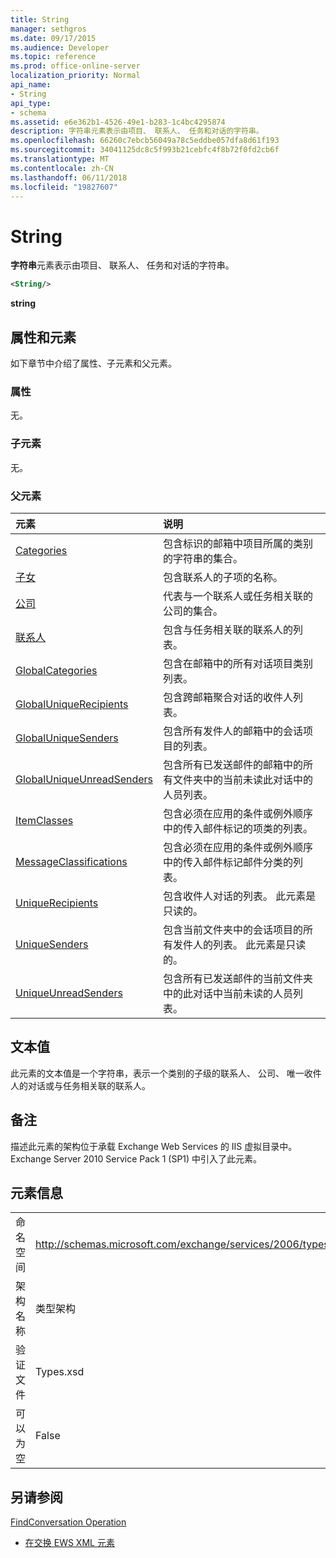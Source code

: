 ```yaml
---
title: String
manager: sethgros
ms.date: 09/17/2015
ms.audience: Developer
ms.topic: reference
ms.prod: office-online-server
localization_priority: Normal
api_name:
- String
api_type:
- schema
ms.assetid: e6e362b1-4526-49e1-b283-1c4bc4295874
description: 字符串元素表示由项目、 联系人、 任务和对话的字符串。
ms.openlocfilehash: 66260c7ebcb56049a78c5eddbe057dfa8d61f193
ms.sourcegitcommit: 34041125dc8c5f993b21cebfc4f8b72f0fd2cb6f
ms.translationtype: MT
ms.contentlocale: zh-CN
ms.lasthandoff: 06/11/2018
ms.locfileid: "19827607"
---
```

# <a name="string"></a>String

**字符串**元素表示由项目、 联系人、 任务和对话的字符串。 
  
```XML
<String/>
```

 **string**
## <a name="attributes-and-elements"></a>属性和元素

如下章节中介绍了属性、子元素和父元素。
  
### <a name="attributes"></a>属性

无。
  
### <a name="child-elements"></a>子元素

无。
  
### <a name="parent-elements"></a>父元素

|**元素**|**说明**|
|:-----|:-----|
|[Categories](categories-ex15websvcsotherref.md) <br/> |包含标识的邮箱中项目所属的类别的字符串的集合。  <br/> |
|[子女](children.md) <br/> |包含联系人的子项的名称。  <br/> |
|[公司](companies.md) <br/> |代表与一个联系人或任务相关联的公司的集合。  <br/> |
|[联系人](contacts-ex15websvcsotherref.md) <br/> |包含与任务相关联的联系人的列表。  <br/> |
|[GlobalCategories](globalcategories.md) <br/> |包含在邮箱中的所有对话项目类别列表。  <br/> |
|[GlobalUniqueRecipients](globaluniquerecipients.md) <br/> |包含跨邮箱聚合对话的收件人列表。  <br/> |
|[GlobalUniqueSenders](globaluniquesenders.md) <br/> |包含所有发件人的邮箱中的会话项目的列表。  <br/> |
|[GlobalUniqueUnreadSenders](globaluniqueunreadsenders.md) <br/> |包含所有已发送邮件的邮箱中的所有文件夹中的当前未读此对话中的人员列表。  <br/> |
|[ItemClasses](itemclasses.md) <br/> |包含必须在应用的条件或例外顺序中的传入邮件标记的项类的列表。  <br/> |
|[MessageClassifications](messageclassifications.md) <br/> |包含必须在应用的条件或例外顺序中的传入邮件标记邮件分类的列表。  <br/> |
|[UniqueRecipients](uniquerecipients.md) <br/> |包含收件人对话的列表。 此元素是只读的。  <br/> |
|[UniqueSenders](uniquesenders.md) <br/> |包含当前文件夹中的会话项目的所有发件人的列表。 此元素是只读的。  <br/> |
|[UniqueUnreadSenders](uniqueunreadsenders.md) <br/> |包含所有已发送邮件的当前文件夹中的此对话中当前未读的人员列表。  <br/> |
   
## <a name="text-value"></a>文本值

此元素的文本值是一个字符串，表示一个类别的子级的联系人、 公司、 唯一收件人的对话或与任务相关联的联系人。
  
## <a name="remarks"></a>备注

描述此元素的架构位于承载 Exchange Web Services 的 IIS 虚拟目录中。Exchange Server 2010 Service Pack 1 (SP1) 中引入了此元素。
  
## <a name="element-information"></a>元素信息

|||
|:-----|:-----|
|命名空间  <br/> |http://schemas.microsoft.com/exchange/services/2006/types  <br/> |
|架构名称  <br/> |类型架构  <br/> |
|验证文件  <br/> |Types.xsd  <br/> |
|可以为空  <br/> |False  <br/> |
   
## <a name="see-also"></a>另请参阅



[FindConversation Operation](findconversation-operation.md)


- [在交换 EWS XML 元素](ews-xml-elements-in-exchange.md)

